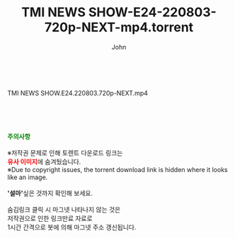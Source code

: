 ﻿---
layout: post
title:  "TMI NEWS SHOW-E24-220803-720p-NEXT-mp4.torrent"
author: John
categories: [ 방송/음악 ]
tags: [  ]
image:  
description: "TMI NEWS SHOW-E24-220803-720p-NEXT-mp4 torrent 정보 공유"
toc: true
toc_sticky: true
---

<br>
<div class="view-img">
<a class="view_image" href="http://torrentmobile60.com/bbs/view_image.php?fn=%2Fdata%2Ffile%2Fmusic%2F3735182707_ekZATYHI_ba47831fbca55b1a826ed8dae09711dc34773652.jpg" target="_blank"><img alt="" class="img-tag" content="http://torrentmobile60.com/data/file/music/3735182707_ekZATYHI_ba47831fbca55b1a826ed8dae09711dc34773652.jpg" itemprop="image" src="http://torrentmobile60.com/data/file/music/3735182707_ekZATYHI_ba47831fbca55b1a826ed8dae09711dc34773652.jpg"/></a></div><div class="view-content" itemprop="description">
<p>TMI NEWS SHOW.E24.220803.720p-NEXT.mp4<br/></p> </div>
    
<br><br><br>
<p data-ke-size="size16"><b><span style="color: green;">주의사항</span></b><br /><br />※저작권 문제로 인해 토렌트 다운로드 링크는<br /><b><span style="color: red;">유사 이미지</span></b>에 숨겨뒀습니다.<br />※Due to copyright issues, the torrent download link is hidden where it looks like an image.<br /><br /><b>'설마'</b>싶은 것까지 확인해 보세요.<br /><br />숨김링크 클릭 시 마그넷 나타나지 않는 것은<br />저작권으로 인한 링크만료 자료로<br />1시간 간격으로 봇에 의해 마그넷 주소 갱신됩니다.</p>
